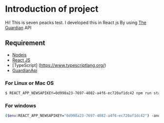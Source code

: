 # Introduction of project

Hi! This is seven peacks test. I developed this in React js By using [The Guardian](https://open-platform.theguardian.com/access/) API
## Requirement
 - [Nodejs](https://nodejs.org/en/)
 - [React JS](https://reactjs.org/)
 - [TypeScript] (https://www.typescriptlang.org/)
 - [GuardianApi](https://open-platform.theguardian.com/access/)

### For Linux or Mac OS
```bash
$ REACT_APP_NEWSAPIKEY=0d998a23-7697-4082-a4f6-ec720af1dc42 npm run start
```
### For windows
```bash
($env:REACT_APP_NEWSAPIKEY="0d998a23-7697-4082-a4f6-ec720af1dc42") -and (npm run start)
```